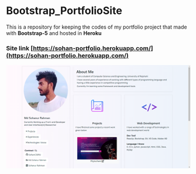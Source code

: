 # Bootstrap_PortfolioSite
This is a repository for keeping the codes of my portfolio project that made with **Bootstrap-5** and hosted in **Heroku**  
### Site link [https://sohan-portfolio.herokuapp.com/](https://sohan-portfolio.herokuapp.com/)   
![Image of Website](https://github.com/SohanCSERU/Bootstrap_PortfolioSite/blob/main/src/photo/Portfolio_Readme.png)  



